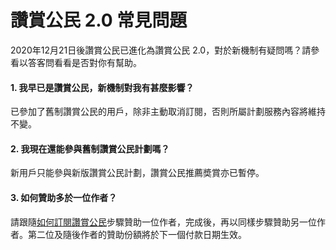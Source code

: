# 讚賞公民 2.0 常見問題

2020年12月21日後讚賞公民已進化為讚賞公民 2.0，對於新機制有疑問嗎？請參看以答客問看看是否對你有幫助。

#### 1. 我早已是讚賞公民，新機制對我有甚麼影響？

已參加了舊制讚賞公民的用戶，除非主動取消訂閱，否則所屬計劃服務內容將維持不變。

#### 2.  我現在還能參與舊制讚賞公民計劃嗎？

新用戶只能參與新版讚賞公民計劃，讚賞公民推薦奬賞亦已暫停。

#### 3. 如何贊助多於一位作者？

請跟隨[如何訂閱讚賞公民](https://docs.like.co/v/zh/user-guide/civic-liker/be-a-civic-liker)步驟贊助一位作者，完成後，再以同樣步驟贊助另一位作者。第二位及隨後作者的贊助份額將於下一個付款日期生效。



